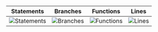 | Statements                                                                                 | Branches                                                                          | Functions                                                                           | Lines                                                                            |
| ------------------------------------------------------------------------------------------ | --------------------------------------------------------------------------------- | ----------------------------------------------------------------------------------- | -------------------------------------------------------------------------------- |
| ![Statements](https://img.shields.io/badge/statements-91.53%25-brightgreen.svg?style=flat) | ![Branches](https://img.shields.io/badge/branches-83.33%25-yellow.svg?style=flat) | ![Functions](https://img.shields.io/badge/functions-83.33%25-yellow.svg?style=flat) | ![Lines](https://img.shields.io/badge/lines-92.26%25-brightgreen.svg?style=flat) |
